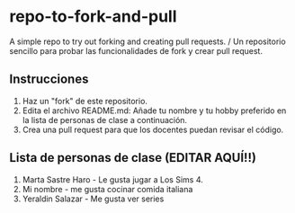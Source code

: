 # repo-to-fork-and-pull
A simple repo to try out forking and creating pull requests. / Un repositorio sencillo para probar las funcionalidades de fork y crear pull request. 

## Instrucciones
1. Haz un "fork" de este repositorio. 
2. Edita el archivo README.md: Añade tu nombre y tu hobby preferido en la lista de personas de clase a continuación. 
3. Crea una pull request para que los docentes puedan revisar el código. 


## Lista de personas de clase (EDITAR AQUÍ!!)
1. Marta Sastre Haro - Le gusta jugar a Los Sims 4. 
2. Mi nombre - me gusta cocinar comida italiana 
3. Yeraldin Salazar - Me gusta ver series 
